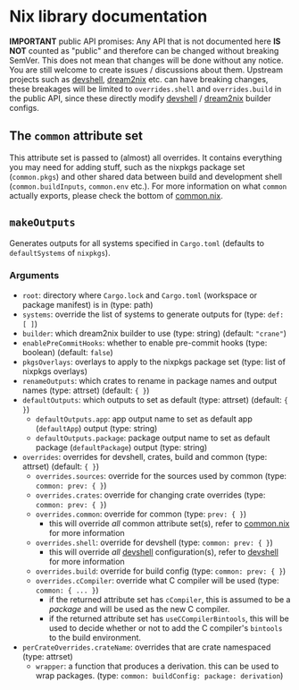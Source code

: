 # Nix library documentation

**IMPORTANT** public API promises: Any API that is not documented here **IS NOT** counted
as "public" and therefore can be changed without breaking SemVer. This does not mean that
changes will be done without any notice. You are still welcome to create issues / discussions
about them. Upstream projects such as [devshell], [dream2nix] etc. can have breaking changes,
these breakages will be limited to `overrides.shell` and `overrides.build` in the public API,
since these directly modify [devshell] / [dream2nix] builder configs.

## The `common` attribute set

This attribute set is passed to (almost) all overrides. It contains everything you may
need for adding stuff, such as the nixpkgs package set (`common.pkgs`) and other shared
data between build and development shell (`common.buildInputs`, `common.env` etc.). For
more information on what `common` actually exports, please check the bottom of [common.nix](./src/common.nix).

## `makeOutputs`

Generates outputs for all systems specified in `Cargo.toml` (defaults to `defaultSystems` of `nixpkgs`).

### Arguments

- `root`: directory where `Cargo.lock` and `Cargo.toml` (workspace or package manifest) is in (type: path)
- `systems`: override the list of systems to generate outputs for (type: `def: [ ]`)
- `builder`: which dream2nix builder to use (type: string) (default: `"crane"`)
- `enablePreCommitHooks`: whether to enable pre-commit hooks (type: boolean) (default: `false`)
- `pkgsOverlays`: overlays to apply to the nixpkgs package set (type: list of nixpkgs overlays)
- `renameOutputs`: which crates to rename in package names and output names (type: attrset) (default: `{ }`)
- `defaultOutputs`: which outputs to set as default (type: attrset) (default: `{ }`)
    - `defaultOutputs.app`: app output name to set as default app (`defaultApp`) output (type: string)
    - `defaultOutputs.package`: package output name to set as default package (`defaultPackage`) output (type: string)
- `overrides`: overrides for devshell, crates, build and common (type: attrset) (default: `{ }`)
    - `overrides.sources`: override for the sources used by common (type: `common: prev: { }`)
    - `overrides.crates`: override for changing crate overrides (type: `common: prev: { }`)
    - `overrides.common`: override for common (type: `prev: { }`)
        - this will override *all* common attribute set(s), refer to [common.nix](./src/common.nix) for more information
    - `overrides.shell`: override for devshell (type: `common: prev: { }`)
        - this will override *all* [devshell] configuration(s), refer to [devshell] for more information
    - `overrides.build`: override for build config (type: `common: prev: { }`)
    - `overrides.cCompiler`: override what C compiler will be used (type: `common: { ... }`)
        - if the returned attribute set has `cCompiler`, this is assumed to be a *package*
        and will be used as the new C compiler.
        - if the returned attribute set has `useCCompilerBintools`, this will be used to decide
        whether or not to add the C compiler's `bintools` to the build environment.
- `perCrateOverrides.crateName`: overrides that are crate namespaced (type: attrset)
    - `wrapper`: a function that produces a derivation. this can be used to wrap packages. (type: `common: buildConfig: package: derivation`)

[devshell]: https://github.com/numtide/devshell "devshell"
[dream2nix]: https://github.com/nix-community/dream2nix "dream2nix"
